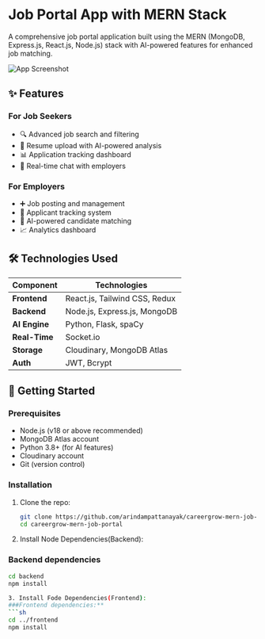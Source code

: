 # Job Portal App with MERN Stack

A comprehensive job portal application built using the MERN (MongoDB, Express.js, React.js, Node.js) stack with AI-powered features for enhanced job matching.

![App Screenshot](https://via.placeholder.com/1200x600?text=Job+Portal+Dashboard)

## ✨ Features

### For Job Seekers
- 🔍 Advanced job search and filtering
- 📄 Resume upload with AI-powered analysis
- 📊 Application tracking dashboard
- 💬 Real-time chat with employers

### For Employers
- ➕ Job posting and management
- 👥 Applicant tracking system
- 🧠 AI-powered candidate matching
- 📈 Analytics dashboard

## 🛠️ Technologies Used

| Component       | Technologies                  |
|----------------|-------------------------------|
| **Frontend**   | React.js, Tailwind CSS, Redux |
| **Backend**    | Node.js, Express.js, MongoDB  |
| **AI Engine**  | Python, Flask, spaCy          |
| **Real-Time**  | Socket.io                     |
| **Storage**    | Cloudinary, MongoDB Atlas     |
| **Auth**       | JWT, Bcrypt                   |

## 🚀 Getting Started

### Prerequisites

- Node.js (v18 or above recommended)
- MongoDB Atlas account
- Python 3.8+ (for AI features)
- Cloudinary account
- Git (version control)

### Installation

1. Clone the repo:
   ```sh
   git clone https://github.com/arindampattanayak/careergrow-mern-job-portal.git
   cd careergrow-mern-job-portal

2. Install Node Dependencies(Backend):
### Backend dependencies
```sh
cd backend
npm install

3. Install Fode Dependencies(Frontend):
###Frontend dependencies:**
```sh
cd ../frontend
npm install



